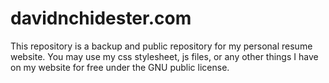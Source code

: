 # davidnchidester.com
This repository is a backup and public repository for my personal resume website. You may use my css stylesheet, js files, or any other things I have on my website for free under the GNU public license.
